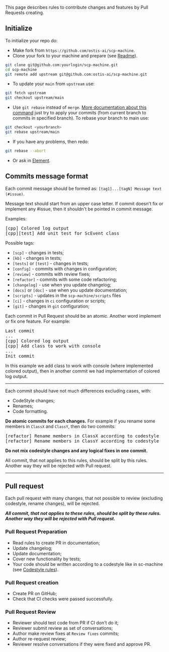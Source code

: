 This page describes rules to contribute changes and features by Pull Requests creating.

## Initialize

To initialize your repo do:

* Make fork from `https://github.com/ostis-ai/scp-machine`.
* Clone your fork to your machine and prepare (see [Readme](https://github.com/ostis-ai/scp-machine)).

```sh
git clone git@github.com:yourlogin/scp-machine.git
cd scp-machine
git remote add upstream git@github.com:ostis-ai/scp-machine.git
```

* To update your `main` from `upstream` use:

```sh
git fetch upstream
git checkout upstream/main
```

* Use `git rebase` instead of `merge`. [More documentation about this command](https://git-scm.com/docs/git-rebase)
just try to apply your commits (from current branch to commits in specified branch). To rebase your branch to main use:

```sh
git checkout <yourbranch>
git rebase upstream/main
```

* If you have any problems, then redo:

```sh
git rebase --abort
```

* Or ask in [Element](https://app.element.io/index.html#/room/#ostis_tech_support:matrix.org).

## Commits message format

Each commit message should be formed as: `[tag1]...[tagN] Message text (#issue)`.

Message text should start from an upper case letter. If commit doesn't fix or implement any #issue, then it shouldn't 
be pointed in commit message.

Examples:
<pre>
[cpp] Colored log output
[cpp][test] Add unit test for ScEvent class
</pre>

Possible tags:

  * `[scp]` - changes in tests;
  * `[kb]` - changes in tests;
  * `[tests]` or `[test]` - changes in tests;
  * `[config]` - commits with changes in configuration;
  * `[review]` - commits with review fixes;
  * `[refactor]` - commits with some code refactoring;
  * `[changelog]` - use when you update changelog;
  * `[docs]` or `[doc]` - use when you update documentation;
  * `[scripts]` - updates in the `scp-machine/scripts` files
  * `[ci]` - changes in `ci` configuration or scripts;
  * `[git]` - changes in `git` configuration;

Each commit in Pull Request should be an atomic. Another word implement or fix one feature. For example:
<pre>
Last commit
...
[cpp] Colored log output
[cpp] Add class to work with console
...
Init commit
</pre>

In this example we add class to work with console (where implemented colored output), then in another commit we had 
implementation of colored log output.

***
Each commit should have not much differences excluding cases, with:

  * CodeStyle changes; 
  * Renames; 
  * Code formatting.

**Do atomic commits for each changes.** For example if you rename some members in `ClassX` and `ClassY`, then do two commits:
<pre>
[refactor] Rename members in ClassX according to codestyle
[refactor] Rename members in ClassY according to codestyle
</pre>

**Do not mix codestyle changes and any logical fixes in one commit.**

All commit, that not applies to this rules, should be split by this rules. Another way they will be rejected with Pull request.

***
## Pull request

Each pull request with many changes, that not possible to review (excluding codestyle, rename changes), will be rejected.

_**All commit, that not applies to these rules, should be split by these rules. Another way they will be rejected with Pull request.**_

### Pull Request Preparation

 - Read rules to create PR in documentation;
 - Update changelog;
 - Update documentation;
 - Cover new functionality by tests;
 - Your code should be written according to a codestyle like in sc-machine (see [Codestyle rules](https://ostis-ai.github.io/sc-machine/dev/codestyle/)).

### Pull Request creation

 - Create PR on GitHub;
 - Check that CI checks were passed successfully.

### Pull Request Review

 - Reviewer should test code from PR if CI don't do it;
 - Reviewer submit review as set of conversations;
 - Author make review fixes at `Review fixes` commits;
 - Author re-request review;
 - Reviewer resolve conversations if they were fixed and approve PR.
